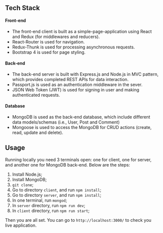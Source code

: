 ## Tech Stack

#### Front-end

- The front-end client is built as a simple-page-application using React and Redux (for middlewares and reducers).
- React-Router is used for navigation.
- Redux-Thunk is used for processing asynchronous requests.
- Bootstrap 4 is used for page styling.

#### Back-end

- The back-end server is built with Express.js and Node.js in MVC pattern, which provides completed REST APIs for data interaction.
- Passport.js is used as an authentication middleware in the sever.
- JSON Web Token (JWT) is used for signing in user and making authenticated requests.

#### Database

- MongoDB is used as the back-end database, which include different data models/schemas (i.e., User, Post and Comment)
- Mongoose is used to access the MongoDB for CRUD actions (create, read, update and delete).

## Usage

Running locally you need 3 terminals open: one for client, one for server, and another one for MongoDB back-end. Below are the steps:

1.  Install Node.js;
2.  Install MongoDB;
3.  `git clone`;
4.  Go to directory `client`, and run `npm install`;
5.  Go to directory `server`, and run `npm install`;
6.  In one terminal, run `mongod`;
7.  In `server` directory, run `npm run dev`;
8.  In `client` directory, run `npm run start`;

Then you are all set. You can go to `http://localhost:3000/` to check you live application.
